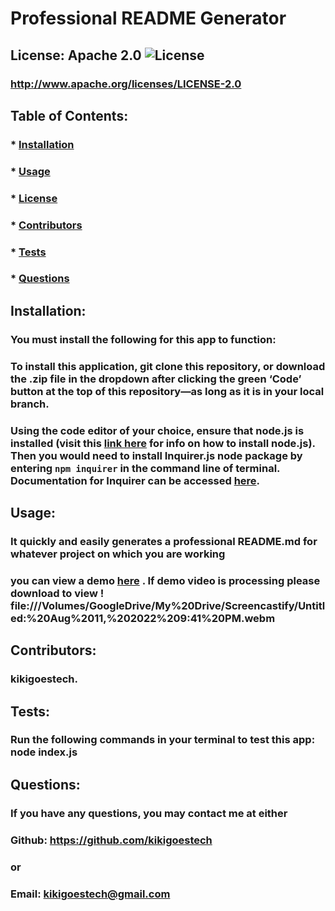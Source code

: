 # Professional README Generator

## License: Apache 2.0  ![License](https://img.shields.io/badge/License-Apache%202.0-blue.svg)
  ### http://www.apache.org/licenses/LICENSE-2.0

  ## Table of Contents:
  ###  * [Installation](#installation)
  ###  * [Usage](#usage)
  ###  * [License](#license)
  ###  * [Contributors](#contributors)
  ###  * [Tests](#tests)
  ###  * [Questions](#questions)

  ## Installation:
  ### You must install the following for this app to function:
  ### To install this application, git clone this repository, or download the .zip file in the dropdown after clicking the green ‘Code’ button at the top of this repository—as long as it is in your local branch.

  ### Using the code editor of your choice, ensure that **node.js** is installed (visit this [link here](https://nodejs.dev/learn/how-to-install-nodejs) for info on how to install **node.js**). Then you would need to install **Inquirer.js** node package by entering `npm inquirer` in the command line of terminal. Documentation for **Inquirer** can be accessed [here](https://www.npmjs.com/package/inquirer).

  ## Usage:
  ### It quickly and easily generates a professional README.md for whatever project on which you are working

  ### you can view a demo [here](https://drive.google.com/file/d/1hymj-TUz6R2OepaGx2gFhtAVg-0kvIYo/view) . If demo video is processing please download to view ! file:///Volumes/GoogleDrive/My%20Drive/Screencastify/Untitled:%20Aug%2011,%202022%209:41%20PM.webm

  ## Contributors:
  ### kikigoestech.

  ## Tests:
  ### Run the following commands in your terminal to test this app: node index.js
  

  ## Questions:
  ### If you have any questions, you may contact me at either
  ### Github: https://github.com/kikigoestech
  ### or
  ### Email: kikigoestech@gmail.com
